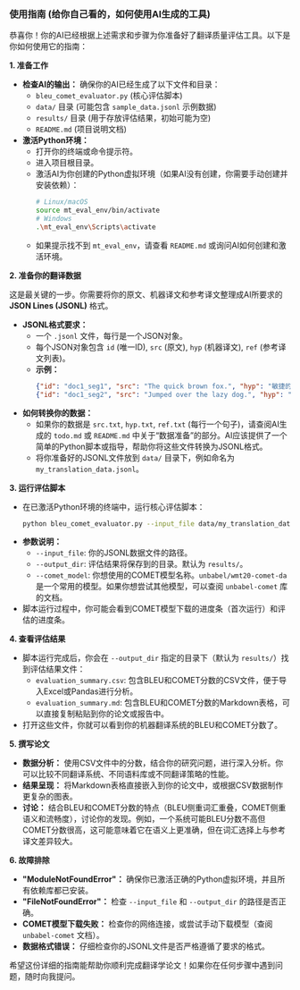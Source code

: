 ### 使用指南 (给你自己看的，如何使用AI生成的工具)

恭喜你！你的AI已经根据上述需求和步骤为你准备好了翻译质量评估工具。以下是你如何使用它的指南：

**1. 准备工作**

*   **检查AI的输出：** 确保你的AI已经生成了以下文件和目录：
    *   `bleu_comet_evaluator.py` (核心评估脚本)
    *   `data/` 目录 (可能包含 `sample_data.jsonl` 示例数据)
    *   `results/` 目录 (用于存放评估结果，初始可能为空)
    *   `README.md` (项目说明文档)
*   **激活Python环境：**
    *   打开你的终端或命令提示符。
    *   进入项目根目录。
    *   激活AI为你创建的Python虚拟环境（如果AI没有创建，你需要手动创建并安装依赖）：
        ```bash
        # Linux/macOS
        source mt_eval_env/bin/activate
        # Windows
        .\mt_eval_env\Scripts\activate
        ```
    *   如果提示找不到 `mt_eval_env`，请查看 `README.md` 或询问AI如何创建和激活环境。

**2. 准备你的翻译数据**

这是最关键的一步。你需要将你的原文、机器译文和参考译文整理成AI所要求的 **JSON Lines (JSONL)** 格式。

*   **JSONL格式要求：**
    *   一个 `.jsonl` 文件，每行是一个JSON对象。
    *   每个JSON对象包含 `id` (唯一ID), `src` (原文), `hyp` (机器译文), `ref` (参考译文列表)。
    *   **示例：**
        ```json
        {"id": "doc1_seg1", "src": "The quick brown fox.", "hyp": "敏捷的棕色狐狸。", "ref": ["那只敏捷的棕色狐狸。"]}
        {"id": "doc1_seg2", "src": "Jumped over the lazy dog.", "hyp": "跳过了懒惰的狗。", "ref": ["跳过那只懒惰的狗。", "跳过那条懒狗。"]}
        ```
*   **如何转换你的数据：**
    *   如果你的数据是 `src.txt`, `hyp.txt`, `ref.txt` (每行一个句子)，请查阅AI生成的 `todo.md` 或 `README.md` 中关于“数据准备”的部分。AI应该提供了一个简单的Python脚本或指导，帮助你将这些文件转换为JSONL格式。
    *   将你准备好的JSONL文件放到 `data/` 目录下，例如命名为 `my_translation_data.jsonl`。

**3. 运行评估脚本**

*   在已激活Python环境的终端中，运行核心评估脚本：
    ```bash
    python bleu_comet_evaluator.py --input_file data/my_translation_data.jsonl --output_dir results --comet_model unbabel/wmt20-comet-da
    ```
*   **参数说明：**
    *   `--input_file`: 你的JSONL数据文件的路径。
    *   `--output_dir`: 评估结果将保存到的目录。默认为 `results/`。
    *   `--comet_model`: 你想使用的COMET模型名称。`unbabel/wmt20-comet-da` 是一个常用的模型。如果你想尝试其他模型，可以查阅 `unbabel-comet` 库的文档。
*   脚本运行过程中，你可能会看到COMET模型下载的进度条（首次运行）和评估的进度条。

**4. 查看评估结果**

*   脚本运行完成后，你会在 `--output_dir` 指定的目录下（默认为 `results/`）找到评估结果文件：
    *   `evaluation_summary.csv`: 包含BLEU和COMET分数的CSV文件，便于导入Excel或Pandas进行分析。
    *   `evaluation_summary.md`: 包含BLEU和COMET分数的Markdown表格，可以直接复制粘贴到你的论文或报告中。
*   打开这些文件，你就可以看到你的机器翻译系统的BLEU和COMET分数了。

**5. 撰写论文**

*   **数据分析：** 使用CSV文件中的分数，结合你的研究问题，进行深入分析。你可以比较不同翻译系统、不同语料库或不同翻译策略的性能。
*   **结果呈现：** 将Markdown表格直接嵌入到你的论文中，或根据CSV数据制作更复杂的图表。
*   **讨论：** 结合BLEU和COMET分数的特点（BLEU侧重词汇重叠，COMET侧重语义和流畅度），讨论你的发现。例如，一个系统可能BLEU分数不高但COMET分数很高，这可能意味着它在语义上更准确，但在词汇选择上与参考译文差异较大。

**6. 故障排除**

*   **"ModuleNotFoundError"：** 确保你已激活正确的Python虚拟环境，并且所有依赖库都已安装。
*   **"FileNotFoundError"：** 检查 `--input_file` 和 `--output_dir` 的路径是否正确。
*   **COMET模型下载失败：** 检查你的网络连接，或尝试手动下载模型（查阅 `unbabel-comet` 文档）。
*   **数据格式错误：** 仔细检查你的JSONL文件是否严格遵循了要求的格式。

希望这份详细的指南能帮助你顺利完成翻译学论文！如果你在任何步骤中遇到问题，随时向我提问。